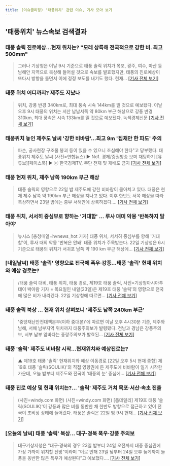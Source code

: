 ```yaml
---
title: (이슈클리핑) '태풍위치' 관련 이슈, 기사 모아 보기
---
```

## **'태풍위치'** 뉴스속보 검색결과
### 태풍 솔릭 진로예상…현재 위치는? "모레 상륙해 전국적으로 강한 비. 최고 500mm"

>그러나 기상청은 이날 9시 기준으로 태풍 솔릭 위치가 목포, 광주, 여수, 마산 등 남해안 지역으로 북상해 들어설 것으로 속보를 발효했지만, 태풍의 진로예상이 또다시 방향을 틀면서 이에 정정 보도를 내기도 했다. 현재...
[[기사 전체 보기]](http://www.jemin.com/news/articleView.html?idxno=534920)

### 태풍 위치 어디까지? 제주도 지났나

>위치, 강풍 반경 340km로, 최대 풍속 시속 144km를 띨 것으로 예보됐다. 이날 오후 9시 태풍의 위치는 서산 남남서쪽 약 80km 부근 해상으로 강풍 반경 310km, 최대 풍속은 시속 133km를 띨 것으로 예보됐다. 녹색경제신문
[[기사 전체 보기]](http://www.greened.kr/news/articleView.html?idxno=72588)

### 태풍위치 놓인 제주도 날씨 '강한 비바람'…최고 9m '집채만 한 파도' 주의

>파손, 공사현장 구조물 붕괴 등이 있을 수 있으니 조심해야 한다"고 당부했다. 태풍위치 제주도 날씨 (사진=연합뉴스) ▶ No1. 경제/증권방송 보며 채팅하기 [유튜브][페이스북] ▶ ⓒ 한국경제TV, 무단 전재 및 재배포 금지
[[기사 전체 보기]](http://news.wowtv.co.kr/NewsCenter/News/Read?articleId=A201808220439&t=NN)

### 태풍 현재 위치, 제주 남쪽 190km 부근 해상

>태풍 솔릭의 영향으로 22일 밤 제주도에 강한 비바람이 몰아치고 있다. 태풍은 현재 제주 남쪽 약 190km 부근 해상을 지나고 있다. 이후 한반도 서쪽 해상을 따라 북상하면서 23일 밤에는 중부 서해안에 상륙하겠다....
[[기사 전체 보기]](http://sports.khan.co.kr/news/sk_index.html?art_id=201808222159003&sec_id=560101&pt=nv)

### 태풍 위치, 서서히 중심부로 향하는 '거대함' ... 루사 매미 악몽 '반복하지 말아야'

>뉴시스 [충청매일=hvnews_hot 기자] 태풍 위치, 서서히 중심부를 향해 '거대함'이, 루사 때의 악몽 '반복은 안돼' 태풍 위치가 주목받는다. 22일 기상청은 6시 기준으로 태풍의 위치가  서귀포 남쪽 약 190 km 부근 해상에...
[[기사 전체 보기]](http://www.ccdn.co.kr/news/articleView.html?idxno=536067)

### [내일날씨] 태풍 '솔릭' 영향으로 전국에 폭우·강풍…태풍 '솔릭' 현재 위치와 예상 경로는?

>/태풍 솔릭 대비, 태풍 위치, 태풍 경로, 제19호 태풍 솔릭, 사진=기상청아시아투데이 박아람 기자 = 목요일인 내일(23일)은 제19호 태풍 '솔릭'의 영향으로 전국에 많은 비가 내리겠다. 22일 기상청에 따르면...
[[기사 전체 보기]](http://www.asiatoday.co.kr/view.php?key=20180822001733363)

### 태풍 솔릭 북상 … 현재 위치 살펴보니 '제주도 남쪽 240km 부근'

>'중앙재난안전대책본부(이하 중대본)'에 따르면 이날 오후 4시30분 기준, 제주와 남해, 서해 남부지역 위치까지 태풍주의보가 발령됐다. 전남과 경남은 강풍주의보, 서부 남부 앞바다는 풍랑주의보가 발효된...
[[기사 전체 보기]](http://news.hankyung.com/article/2018082275127)

### 태풍 '솔릭' 제주도 비바람 시작...현재위치와 예상진로는?

>▲ 제19호 태풍 '솔릭' 현재위치와 예상 이동경로 [22일 오후 5시 현재 종합] 제19호 태풍 '솔릭(SOULIK)'의 직접 영향권에 든 제주도에 비바람이 일기 시작한 가운데, 오늘 밤부터 제주도와 전국이 '태풍의 눈' 중심에...
[[기사 전체 보기]](http://www.headlinejeju.co.kr/?mod=news&act=articleView&idxno=343066)

### 태풍 진로 예상 및 현재 위치는?… '솔릭' 제주도 거쳐 목포·서산·속초 진출

>(사진=windy.com 화면) (사진=windy.com 화면) [톱데일리] 제19호 태풍 '솔릭(SOULIK)'이 강풍과 많은 비를 동반한 채 한반도 방향으로 접근하고 있어 전국이 초비상 상태에 들어갔다. 태풍은 솔릭은 22일 밤 9시 현재...
[[기사 전체 보기]](http://www.topdaily.kr/news/articleView.html?idxno=54869)

### [오늘의 날씨] 태풍 ‘솔릭’ 북상… 대구·경북 폭우·강풍 주의보

>대구기상지청은 “대구·경북의 경우 23일 밤부터 24일 오전까지 태풍 중심권에 가장 가까이 위치할 전망”이라며 “이로 인해 23일 낮부터 24일 오후 늦게까지 돌풍을 동반한 많은 폭우가 예상된다”고 예보했다....
[[기사 전체 보기]](http://www.kukinews.com/news/article.html?no=578655)


